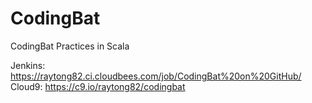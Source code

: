 CodingBat
=========

CodingBat Practices in Scala

Jenkins: https://raytong82.ci.cloudbees.com/job/CodingBat%20on%20GitHub/
Cloud9: https://c9.io/raytong82/codingbat
